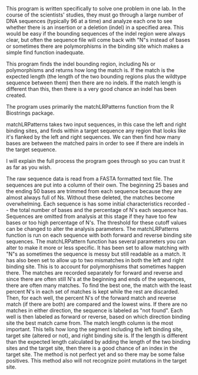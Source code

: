 This program is written specifically to solve one problem in one lab. In the course of the scientists' studies, they must go through a large number of DNA sequences (typically 96 at a time) and analyze each one to see whether there is an insertion or a deletion (indel) in a specified area. This would be easy if the bounding sequences of the indel region were always clear, but often the sequence file will come back with "N"s instead of bases or sometimes there are polymorphisms in the binding site which makes a simple find function inadequate. 

This program finds the indel bounding region, including Ns or polymorphisms and returns how long the match is. If the match is the expected length (the length of the two bounding regions plus the wildtype sequence between them) then there are no indels. If the match length is different than this, then there is a very good chance an indel has been created. 

The program uses primarily the matchLRPatterns function from the R Biostrings package. 

matchLRPatterns takes two input sequences, in this case the left and right binding sites, and finds within a target sequence any region that looks like it's flanked by the left and right sequences. 
We can then find how many bases are between the matched pairs in order to see if there are indels in the target sequence. 

I will explain the full process the program goes through so you can trust it as far as you wish. 

The raw sequence data is read from a FASTA formatted text file. 
The sequences are put into a column of their own. The beginning 25 bases and the ending 50 bases are trimmed from each sequence because they are almost always full of Ns. Without these deleted, the matches become overwhelming.
Each sequence is has some initial characteristics recorded -- the total number of bases and the percentage of N's each sequence has. 
Sequences are omitted from analysis at this stage if they have too few bases or too high percentage of N's. The threshold for these cutoff values can be changed to alter the analysis parameters. 
The matchLRPatterns function is run on each sequence with both forward and reverse binding site sequences. The matchLRPattern function has several parameters you can alter to make it more or less specific. It has been set to allow matching with "N"s as sometimes the sequence is messy but still readable as a match. It has also been set to allow up to two mismatches in both the left and right binding site. This is to account for polymorphisms that sometimes happen there. 
The matches are recorded separately for forward and reverse and since there are often still N's at the beginning and ends of the sequences, there are often many matches. To find the best one, the match with the least percent N's in each set of matches is kept while the rest are discarded. 
Then, for each well, the percent N's of the forward match and reverse match (if there are both) are compared and the lowest wins. If there are no matches in either direction, the sequence is labeled as "not found".
Each well is then labeled as forward or reverse, based on which direction binding site the best match came from. 
The match length column is the most important. This tells how long the segment including the left binding site, target site (altered or not), and right binding site is. If the length is different than the expected length calculated by adding the length of the two binding sites and the target site, then there is a good chance of an index in the target site. 
The method is not perfect yet and so there may be some false positives. This method also will not recognize point mutations in the target site. 
